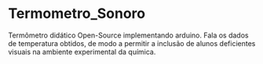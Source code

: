 # Termometro_Sonoro
Termômetro didático  Open-Source implementando arduino. Fala os dados de temperatura obtidos, de modo a permitir a inclusão de alunos deficientes visuais na ambiente experimental da química.
